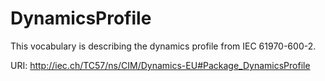 # DynamicsProfile

This vocabulary is describing the dynamics profile from IEC 61970-600-2.

URI: http://iec.ch/TC57/ns/CIM/Dynamics-EU#Package_DynamicsProfile

